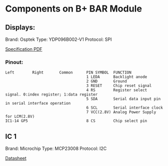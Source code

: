 # Components on B+ BAR Module

## Displays:
Brand: Osptek
Type: YDP096B002-V1
Protocol: SPI

[Specification PDF](./YDP_096_B002_V1_8_P_b6210a13b6.pdf)

### Pinout:
```
Left		Right		Common		PIN SYMBOL	FUNCTION
									1 LEDA 		Backlight anode
									2 GND 		Ground
									3 RESET 	Chip reset signal
									4 RS 		Register select signal. 0:index register; 1:data register
									5 SDA 		Serial data input pin in serial interface operation
									6 SCL 		Serial interface clock
									7 VCC(2.8V)	Analog Power Supply for LCM(2.8V)
IC1-14 GP5							8 CS 		Chip select pin
```

## IC 1
Brand: Microchip 
Type: MCP23008
Protocol: I2C

[Datasheet](./MCP23008-MCP23S08-Data-Sheet-20001919F.pdf)

